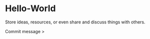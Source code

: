 # Hello-World

Store ideas, resources, or even share and discuss things with others.

Commit message >
